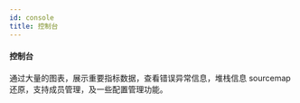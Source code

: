 ```yaml
---
id: console
title: 控制台
---
```


#### 控制台

通过大量的图表，展示重要指标数据，查看错误异常信息，堆栈信息 sourcemap 还原，支持成员管理，及一些配置管理功能。
